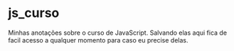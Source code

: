 # js_curso 
Minhas anotações sobre o curso de JavaScript. Salvando elas aqui fica de facil acesso a qualquer momento para caso
eu precise delas.
